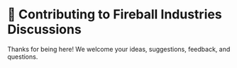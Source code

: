 # 🤝 Contributing to Fireball Industries Discussions

Thanks for being here! We welcome your ideas, suggestions, feedback, and questions.


